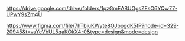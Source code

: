 https://drive.google.com/drive/folders/1pzGmEABUGgsZFsO6YQw77-UPwY9sZm4U

https://www.figma.com/file/7hTbiuKWyte8OJbogdK5fP?node-id=329-20945&t=vaYeVbUL5qaKOkX4-0&type=design&mode=design
